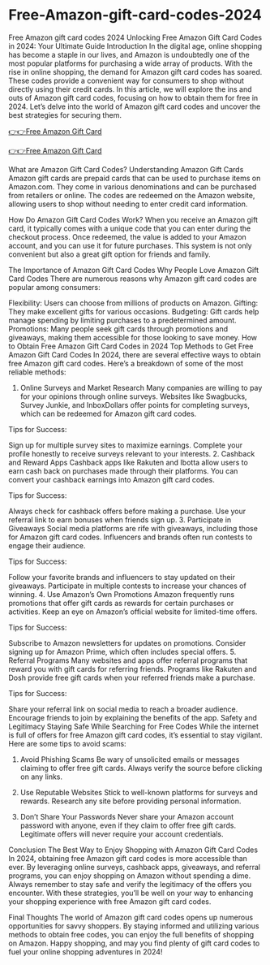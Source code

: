 # Free-Amazon-gift-card-codes-2024
Free Amazon gift card codes 2024
Unlocking Free Amazon Gift Card Codes in 2024: Your Ultimate Guide
Introduction
In the digital age, online shopping has become a staple in our lives, and Amazon is undoubtedly one of the most popular platforms for purchasing a wide array of products. With the rise in online shopping, the demand for Amazon gift card codes has soared. These codes provide a convenient way for consumers to shop without directly using their credit cards. In this article, we will explore the ins and outs of Amazon gift card codes, focusing on how to obtain them for free in 2024. Let’s delve into the world of Amazon gift card codes and uncover the best strategies for securing them.


[👉👉Free Amazon Gift Card](https://tinyurl.com/24jbject)

[👉👉Free Amazon Gift Card](https://tinyurl.com/24jbject)


What are Amazon Gift Card Codes?
Understanding Amazon Gift Cards
Amazon gift cards are prepaid cards that can be used to purchase items on Amazon.com. They come in various denominations and can be purchased from retailers or online. The codes are redeemed on the Amazon website, allowing users to shop without needing to enter credit card information.

How Do Amazon Gift Card Codes Work?
When you receive an Amazon gift card, it typically comes with a unique code that you can enter during the checkout process. Once redeemed, the value is added to your Amazon account, and you can use it for future purchases. This system is not only convenient but also a great gift option for friends and family.

The Importance of Amazon Gift Card Codes
Why People Love Amazon Gift Card Codes
There are numerous reasons why Amazon gift card codes are popular among consumers:

Flexibility: Users can choose from millions of products on Amazon.
Gifting: They make excellent gifts for various occasions.
Budgeting: Gift cards help manage spending by limiting purchases to a predetermined amount.
Promotions: Many people seek gift cards through promotions and giveaways, making them accessible for those looking to save money.
How to Obtain Free Amazon Gift Card Codes in 2024
Top Methods to Get Free Amazon Gift Card Codes
In 2024, there are several effective ways to obtain free Amazon gift card codes. Here’s a breakdown of some of the most reliable methods:

1. Online Surveys and Market Research
Many companies are willing to pay for your opinions through online surveys. Websites like Swagbucks, Survey Junkie, and InboxDollars offer points for completing surveys, which can be redeemed for Amazon gift card codes.

Tips for Success:

Sign up for multiple survey sites to maximize earnings.
Complete your profile honestly to receive surveys relevant to your interests.
2. Cashback and Reward Apps
Cashback apps like Rakuten and Ibotta allow users to earn cash back on purchases made through their platforms. You can convert your cashback earnings into Amazon gift card codes.

Tips for Success:

Always check for cashback offers before making a purchase.
Use your referral link to earn bonuses when friends sign up.
3. Participate in Giveaways
Social media platforms are rife with giveaways, including those for Amazon gift card codes. Influencers and brands often run contests to engage their audience.

Tips for Success:

Follow your favorite brands and influencers to stay updated on their giveaways.
Participate in multiple contests to increase your chances of winning.
4. Use Amazon’s Own Promotions
Amazon frequently runs promotions that offer gift cards as rewards for certain purchases or activities. Keep an eye on Amazon’s official website for limited-time offers.

Tips for Success:

Subscribe to Amazon newsletters for updates on promotions.
Consider signing up for Amazon Prime, which often includes special offers.
5. Referral Programs
Many websites and apps offer referral programs that reward you with gift cards for referring friends. Programs like Rakuten and Dosh provide free gift cards when your referred friends make a purchase.

Tips for Success:

Share your referral link on social media to reach a broader audience.
Encourage friends to join by explaining the benefits of the app.
Safety and Legitimacy
Staying Safe While Searching for Free Codes
While the internet is full of offers for free Amazon gift card codes, it’s essential to stay vigilant. Here are some tips to avoid scams:

1. Avoid Phishing Scams
Be wary of unsolicited emails or messages claiming to offer free gift cards. Always verify the source before clicking on any links.

2. Use Reputable Websites
Stick to well-known platforms for surveys and rewards. Research any site before providing personal information.

3. Don’t Share Your Passwords
Never share your Amazon account password with anyone, even if they claim to offer free gift cards. Legitimate offers will never require your account credentials.

Conclusion
The Best Way to Enjoy Shopping with Amazon Gift Card Codes
In 2024, obtaining free Amazon gift card codes is more accessible than ever. By leveraging online surveys, cashback apps, giveaways, and referral programs, you can enjoy shopping on Amazon without spending a dime. Always remember to stay safe and verify the legitimacy of the offers you encounter. With these strategies, you’ll be well on your way to enhancing your shopping experience with free Amazon gift card codes.

Final Thoughts
The world of Amazon gift card codes opens up numerous opportunities for savvy shoppers. By staying informed and utilizing various methods to obtain free codes, you can enjoy the full benefits of shopping on Amazon. Happy shopping, and may you find plenty of gift card codes to fuel your online shopping adventures in 2024!
